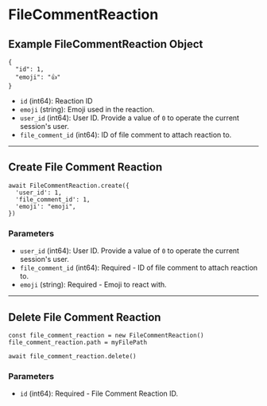 # FileCommentReaction

## Example FileCommentReaction Object

```
{
  "id": 1,
  "emoji": "👍"
}
```

* `id` (int64): Reaction ID
* `emoji` (string): Emoji used in the reaction.
* `user_id` (int64): User ID.  Provide a value of `0` to operate the current session's user.
* `file_comment_id` (int64): ID of file comment to attach reaction to.

---

## Create File Comment Reaction

```
await FileCommentReaction.create({
  'user_id': 1,
  'file_comment_id': 1,
  'emoji': "emoji",
})
```


### Parameters

* `user_id` (int64): User ID.  Provide a value of `0` to operate the current session's user.
* `file_comment_id` (int64): Required - ID of file comment to attach reaction to.
* `emoji` (string): Required - Emoji to react with.

---

## Delete File Comment Reaction

```
const file_comment_reaction = new FileCommentReaction()
file_comment_reaction.path = myFilePath

await file_comment_reaction.delete()
```

### Parameters

* `id` (int64): Required - File Comment Reaction ID.

